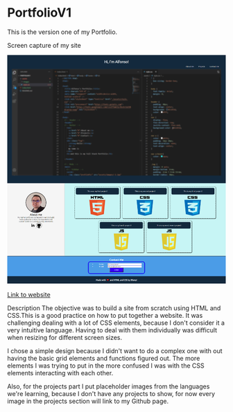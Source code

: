 # PortfolioV1
This is the version one of my Portfolio. 

Screen capture of my site

![Screen capture](./assets/images/github-page.png)

[Link to website](https://00anp.github.io/PortfolioV1/)


Description
The objective was to build a site from scratch using HTML and CSS.This is a good practice on how to put together a website.
It  was challenging dealing with a lot of CSS elements, because I don't consider it a very intuitive language. Having to deal with them individually was difficult when resizing for different screen sizes.

I chose a simple design because I didn't want to do a complex one with out having the basic grid elements and functions figured out. The more elements I was trying to put in the more confused I was with the CSS elements interacting with each other.

Also, for the projects part I put placeholder images from the languages we're learning, because I don't have any projects to show, for now every image in the projects section will link to my Github page.

